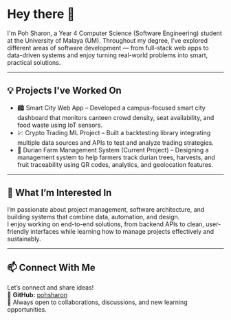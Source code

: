 # Hey there 👋

I'm Poh Sharon, a Year 4 Computer Science (Software Engineering) student at the University of Malaya (UM). Throughout my degree, I’ve explored different areas of software development — from full-stack web apps to data-driven systems and enjoy turning real-world problems into smart, practical solutions.

---

## 💡 Projects I've Worked On
- 🏙️ Smart City Web App – Developed a campus-focused smart city dashboard that monitors canteen crowd density, seat availability, and food waste using IoT sensors.  
- 💹 Crypto Trading ML Project – Built a backtesting library integrating multiple data sources and APIs to test and analyze trading strategies.  
- 🌳 Durian Farm Management System (Current Project) – Designing a management system to help farmers track durian trees, harvests, and fruit traceability using QR codes, analytics, and geolocation features.  

---

## 🚀 What I’m Interested In
I’m passionate about project management, software architecture, and building systems that combine data, automation, and design.  
I enjoy working on end-to-end solutions, from backend APIs to clean, user-friendly interfaces while learning how to manage projects effectively and sustainably.

---

## 📫 Connect With Me
Let’s connect and share ideas!  
🔗 **GitHub:** [pohsharon](https://github.com/pohsharon)  
💬 Always open to collaborations, discussions, and new learning opportunities.
